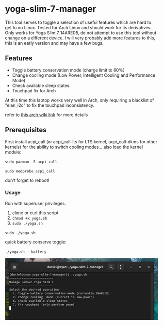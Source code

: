 # yoga-slim-7-manager

This tool serves to toggle a selection of useful features which are hard to get to on Linux. Tested for Arch Linux and should work for its derivatives. Only works for Yoga Slim 7 14ARE05, do not attempt to use this tool without change on a different device. I will very probably add more features to this, this is an early version and may have a few bugs.

## Features

* Toggle battery conservation mode (charge limit to 60%)
* Change cooling mode (Low Power, Intelligent Cooling and Performance Mode)
* Check available sleep states
* Touchpad fix for Arch

At this time this laptop works very well in Arch, only requiring a blacklist of "elan_i2c" to fix the touchpad inconsistency.

refer to [this arch wiki link](https://wiki.archlinux.org/title/Lenovo_IdeaPad_7_14are05) for more details

## Prerequisites

First install acpi_call (or acpi_call-lts for LTS kernel, acpi_call-dkms for other kernels) for the ability to switch cooling modes... also load the kernel module: 

``sudo pacman -S acpi_call``

``sudo modprobe acpi_call``

don't forget to reboot!

### Usage

Run with superuser privileges.

1. clone or curl this script
2. ``chmod +x yoga.sh``
3. ``sudo ./yoga.sh``


``sudo ./yoga.sh``

quick battery conserve toggle:

``./yoga.sh --battery``

![alt text](screenshot.jpg)
